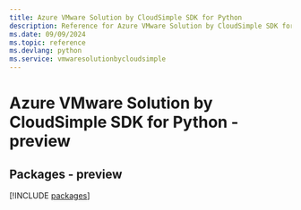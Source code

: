 ```yaml
---
title: Azure VMware Solution by CloudSimple SDK for Python
description: Reference for Azure VMware Solution by CloudSimple SDK for Python
ms.date: 09/09/2024
ms.topic: reference
ms.devlang: python
ms.service: vmwaresolutionbycloudsimple
---
```

# Azure VMware Solution by CloudSimple SDK for Python - preview
## Packages - preview
[!INCLUDE [packages](vmware-solution-by-cloudsimple-index.md)]